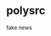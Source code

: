 # polysrc
fake news                                                                                
